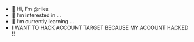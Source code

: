 - 👋 Hi, I’m @riiez
- 👀 I’m interested in ...
- 🌱 I’m currently learning ...
- I WANT TO HACK ACCOUNT TARGET BECAUSE MY ACCOUNT HACKED !!
